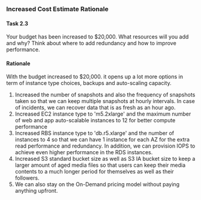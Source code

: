 ### Increased Cost Estimate Rationale

#### Task 2.3
Your budget has been increased to $20,000. What resources will you add and why? Think about where to add redundancy and how to improve performance. 

#### Rationale
With the budget increased to $20,000. it opens up a lot more options in term of instance type choices, backups and auto-scaling capacity.
1. Increased the number of snapshots and also the frequency of snapshots taken so that we can keep multiple snapshots at hourly intervals. In case of incidents, we can recover data that is as fresh as an hour ago.
2. Increased EC2 instance type to 'm5.2xlarge' and the maximum number of web and app auto-scalable instances to 12 for better compute performance
3. Increased RBS instance type to 'db.r5.xlarge' and the number of instances to 4 so that we can have 1 instance for each AZ for the extra read performance and redundancy. In addition, we can provision IOPS to achieve even higher performance in the RDS instances.
4. Increased S3 standard bucket size as well as S3 IA bucket size to keep a larger amount of aged media files so that users can keep their media contents to a much longer period for themselves as well as their followers.
4. We can also stay on the On-Demand pricing model without paying anything upfront.
